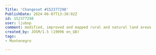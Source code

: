 ```yaml
---
Title: 'Changeset #152377298'
PublishDate: 2024-06-07T13:38:02Z
id: 152377298
user: ljubop
comment: modified, improved and mapped rural and natural land areas
created_by: JOSM/1.5 (19096 en_GB)
tags:
- Montenegro

---
```

